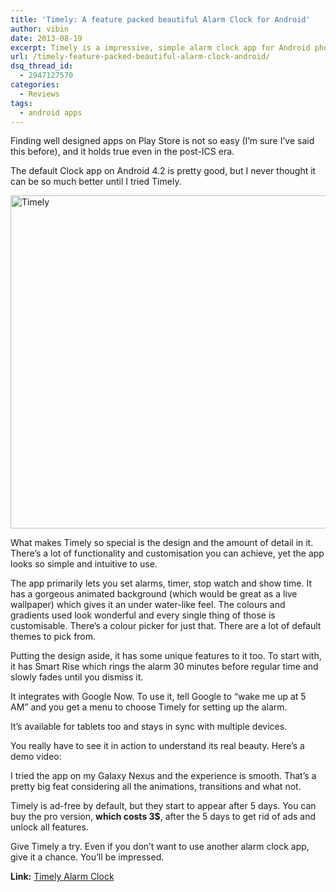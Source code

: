 ```yaml
---
title: 'Timely: A feature packed beautiful Alarm Clock for Android'
author: vibin
date: 2013-08-19
excerpt: Timely is a impressive, simple alarm clock app for Android phones and tablets. Its interface is full of small surprises.
url: /timely-feature-packed-beautiful-alarm-clock-android/
dsq_thread_id:
  - 2947127570
categories:
  - Reviews
tags:
  - android apps
---
```

Finding well designed apps on Play Store is not so easy (I&#8217;m sure I&#8217;ve said this before), and it holds true even in the post-ICS era.

The default Clock app on Android 4.2 is pretty good, but I never thought it can be so much better until I tried Timely.

[<img class="aligncenter size-medium wp-image-77162" alt="Timely" src="http://cdn.devilsworkshop.org/files/2013/08/Screen-Shot-2013-08-19-at-8.39.19-PM-600x533.gif" width="600" height="533" />][1]

What makes Timely so special is the design and the amount of detail in it. There&#8217;s a lot of functionality and customisation you can achieve, yet the app looks so simple and intuitive to use.

The app primarily lets you set alarms, timer, stop watch and show time. It has a gorgeous animated background (which would be great as a live wallpaper) which gives it an under water-like feel. The colours and gradients used look wonderful and every single thing of those is customisable. There&#8217;s a colour picker for just that. There are a lot of default themes to pick from.

Putting the design aside, it has some unique features to it too. To start with, it has Smart Rise which rings the alarm 30 minutes before regular time and slowly fades until you dismiss it.

It integrates with Google Now. To use it, tell Google to &#8220;wake me up at 5 AM&#8221; and you get a menu to choose Timely for setting up the alarm.

It&#8217;s available for tablets too and stays in sync with multiple devices.

You really have to see it in action to understand its real beauty. Here&#8217;s a demo video:



I tried the app on my Galaxy Nexus and the experience is smooth. That&#8217;s a pretty big feat considering all the animations, transitions and what not.

Timely is ad-free by default, but they start to appear after 5 days. You can buy the pro version, **which costs 3$**, after the 5 days to get rid of ads and unlock all features.

Give Timely a try. Even if you don&#8217;t want to use another alarm clock app, give it a chance. You&#8217;ll be impressed.

**Link:** <a href="https://play.google.com/store/apps/details?id=ch.bitspin.timely" onclick="_gaq.push(['_trackEvent', 'outbound-article', 'https://play.google.com/store/apps/details?id=ch.bitspin.timely', 'Timely Alarm Clock']);" >Timely Alarm Clock</a>

 [1]: http://cdn.devilsworkshop.org/files/2013/08/Screen-Shot-2013-08-19-at-8.39.19-PM.gif
